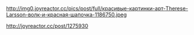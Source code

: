 http://img0.joyreactor.cc/pics/post/full/красивые-картинки-арт-Therese-Larsson-волк-и-красная-шапочка-1186750.jpeg

http://joyreactor.cc/post/1275930
